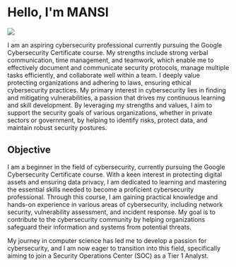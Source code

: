 # Hello, I'm MANSI
<a href="www.linkedin.com/in/mansibagoriya"><img src="https://img.shields.io/badge/-LinkedIn-0072b1?&style=for-the-badge&logo=linkedin&logoColor=white" /></a>


I am an aspiring cybersecurity professional currently pursuing the Google Cybersecurity Certificate course. My strengths include strong verbal communication, time management, and teamwork, which enable me to effectively document and communicate security protocols, manage multiple tasks efficiently, and collaborate well within a team. I deeply value protecting organizations and adhering to laws, ensuring ethical cybersecurity practices. My primary interest in cybersecurity lies in finding and mitigating vulnerabilities, a passion that drives my continuous learning and skill development. By leveraging my strengths and values, I aim to support the security goals of various organizations, whether in private sectors or government, by helping to identify risks, protect data, and maintain robust security postures.

## Objective
I am a beginner in the field of cybersecurity, currently pursuing the Google Cybersecurity Certificate course. With a keen interest in protecting digital assets and ensuring data privacy, I am dedicated to learning and mastering the essential skills needed to become a proficient cybersecurity professional. Through this course, I am gaining practical knowledge and hands-on experience in various areas of cybersecurity, including network security, vulnerability assessment, and incident response. My goal is to contribute to the cybersecurity community by helping organizations safeguard their information and systems from potential threats.

My journey in computer science has led me to develop a passion for cybersecurity, and I am now eager to transition into this field, specifically aiming to join a Security Operations Center (SOC) as a Tier 1 Analyst.

